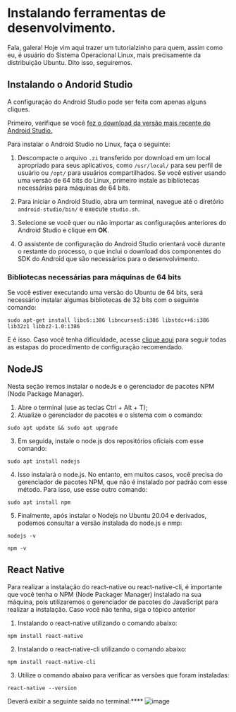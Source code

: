 # Instalando ferramentas de desenvolvimento. 
Fala, galera! Hoje vim aqui trazer um tutorialzinho para quem, assim como eu, é usuário do Sistema Operacional Linux, mais precisamente da distribuição Ubuntu. Dito isso, seguiremos.

## Instalando o Andorid Studio 
A configuração do Android Studio pode ser feita com apenas alguns cliques.

Primeiro, verifique se você [fez o download da versão mais recente do Android Studio.](https://developer.android.com/studio/install?hl=pt-br#64bit-libs)

Para instalar o Android Studio no Linux, faça o seguinte:

1. Descompacte o arquivo `.zi` transferido por download em um local apropriado para seus aplicativos, como `/usr/local/` para seu perfil de usuário ou `/opt/` para usuários compartilhados.
Se você estiver usando uma versão de 64 bits do Linux, primeiro instale as bibliotecas necessárias para máquinas de 64 bits.

2. Para iniciar o Android Studio, abra um terminal, navegue até o diretório `android-studio/bin/` e execute `studio.sh`.
   
3. Selecione se você quer ou não importar as configurações anteriores do Android Studio e clique em **OK**.
4. O assistente de configuração do Android Studio orientará você durante o restante do processo, o que inclui o download dos componentes do SDK do Android que são necessários para o desenvolvimento.

### Bibliotecas necessárias para máquinas de 64 bits 
Se você estiver executando uma versão do Ubuntu de 64 bits, será necessário instalar algumas bibliotecas de 32 bits com o seguinte comando:

~~~
sudo apt-get install libc6:i386 libncurses5:i386 libstdc++6:i386 lib32z1 libbz2-1.0:i386
~~~

E é isso. Caso você tenha dificuldade, acesse [clique aqui](https://developer.android.com/studio/videos/studio-install-linux.mp4?hl=pt-br) para seguir todas as estapas do procedimento de configuração recomendado. 

## NodeJS
Nesta seção iremos instalar o nodeJs e o gerenciador de pacotes NPM (Node Package Manager). 
1. Abre o terminal (use as teclas Ctrl + Alt + T);
2. Atualize o gerenciador de pacotes e o sistema com o comando:
~~~
sudo apt update && sudo apt upgrade
~~~
3. Em seguida, instale o node.js dos repositórios oficiais com esse comando:
~~~
sudo apt install nodejs
~~~
4. Isso instalará o node.js. No entanto, em muitos casos, você precisa do gerenciador de pacotes NPM, que não é instalado por padrão com esse método. Para isso, use esse outro comando:
~~~
sudo apt install npm
~~~
5. Finalmente, após instalar o Nodejs no Ubuntu 20.04 e derivados, podemos consultar a versão instalada do node.js e nmp:
~~~
nodejs -v
~~~
~~~
npm -v
~~~
## React Native 
Para realizar a instalação do react-native ou react-native-cli, é importante que você tenha o NPM (Node Packager Manager) instalado na sua máquina, pois utilizaremos o gerenciador de pacotes do JavaScript para realizar a instalação. Caso você não tenha, siga o tópico anterior
1. Instalando o react-native utilizando o comando abaixo:
~~~
npm install react-native
~~~
2. Instalando o react-native-cli utilizando o comando abaixo:
~~~
npm install react-native-cli
~~~
3. Utilize o comando abaixo para verificar as versões que foram instaladas:
~~~
react-native --version
~~~
Deverá exibir a seguinte saída no terminal:****
![image](https://user-images.githubusercontent.com/71051791/130004352-e539fd15-12af-45ba-be5b-f81017628738.png)


